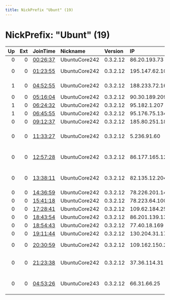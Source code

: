 ```yaml
---
title: NickPrefix "Ubunt" (19)
---
```


# NickPrefix: "Ubunt" (19)

|   Up |   Ext | JoinTime                                                                                            | Nickname      | Version   | IP              | AS                                       | CC   |   ORp |   Dirp | OS    | Contact   |   eFamMembers |
|-----:|------:|:----------------------------------------------------------------------------------------------------|:--------------|:----------|:----------------|:-----------------------------------------|:-----|------:|-------:|:------|:----------|--------------:|
|    0 |     0 | [00:26:37](https://metrics.torproject.org/rs.html#details/099BC2BA672A2C8A39EDE37F87485096E59E1915) | UbuntuCore242 | 0.3.2.12  | 86.20.193.73    | Virgin Media Limited                     | gb   | 43229 |      0 | Linux | None      |             1 |
|    0 |     0 | [01:23:55](https://metrics.torproject.org/rs.html#details/2EF3D5AFEFC1039EE7BCB5144266340775C9AEA5) | UbuntuCore242 | 0.3.2.12  | 195.147.62.106  | Daisy Communications Ltd                 | gb   | 41451 |      0 | Linux | None      |             1 |
|    1 |     0 | [04:52:55](https://metrics.torproject.org/rs.html#details/ED714A9497CF665CB3FD5B214897D9D930333706) | UbuntuCore242 | 0.3.2.12  | 188.233.72.167  | JSC ER-Telecom Holding                   | ru   | 35819 |      0 | Linux | None      |             1 |
|    0 |     0 | [05:16:04](https://metrics.torproject.org/rs.html#details/62B2B54836D459D9C84AA7095BAF20A80C12AEDC) | UbuntuCore242 | 0.3.2.12  | 90.30.189.209   | Orange                                   | fr   | 40953 |      0 | Linux | None      |             1 |
|    1 |     0 | [06:24:32](https://metrics.torproject.org/rs.html#details/5A946DF9ABB23B9621F6AE785A8BC68F0EE1342C) | UbuntuCore242 | 0.3.2.12  | 95.182.1.207    | Baynur and P Ltd.                        | kz   | 35939 |      0 | Linux | None      |             1 |
|    1 |     0 | [06:45:55](https://metrics.torproject.org/rs.html#details/5CE38B3732519DFF662949EE8D0B4EE1E129C2D9) | UbuntuCore242 | 0.3.2.12  | 95.176.75.134   | Herault Telecom                          | fr   | 44779 |      0 | Linux | None      |             1 |
|    0 |     0 | [09:12:37](https://metrics.torproject.org/rs.html#details/D5BB1E79ADEAF4EBBAFAE261FEEE74745BC74DDD) | UbuntuCore242 | 0.3.2.12  | 185.80.251.187  | Quartz Telecom LLC                       | ru   | 44855 |      0 | Linux | None      |             1 |
|    0 |     0 | [11:33:27](https://metrics.torproject.org/rs.html#details/424BC4DEC5F6D412ED378A133854572517A0D374) | UbuntuCore242 | 0.3.2.12  | 5.236.91.60     | Telecommunication Infrastructure Company | ir   | 42077 |      0 | Linux | None      |             1 |
|    0 |     0 | [12:57:28](https://metrics.torproject.org/rs.html#details/DE4D306E576B85051E8D7BECBF327F552F97A87E) | UbuntuCore242 | 0.3.2.12  | 86.177.165.121  | British Telecommunications PLC           | gb   | 36303 |      0 | Linux | None      |             1 |
|    0 |     0 | [13:38:11](https://metrics.torproject.org/rs.html#details/92B2BB1DC9DD48FAD871A3300FFA96AF596B36DE) | UbuntuCore242 | 0.3.2.12  | 82.135.12.204   | M-net Telekommunikations GmbH            | de   | 36951 |      0 | Linux | None      |             1 |
|    0 |     0 | [14:36:59](https://metrics.torproject.org/rs.html#details/C68806379A772565AD58FFF11A20F856B2546417) | UbuntuCore242 | 0.3.2.12  | 78.226.201.140  | Free SAS                                 | fr   | 38411 |      0 | Linux | None      |             1 |
|    0 |     0 | [15:41:18](https://metrics.torproject.org/rs.html#details/FB39245BEE184878E2B024ADE8566FB3395A2F6A) | UbuntuCore242 | 0.3.2.12  | 78.223.64.100   | Free SAS                                 | fr   | 39485 |      0 | Linux | None      |             1 |
|    0 |     0 | [17:28:41](https://metrics.torproject.org/rs.html#details/1926C6BB84866F3C830CFBAB082F8E4B421F1CBD) | UbuntuCore242 | 0.3.2.12  | 109.62.184.25   | Rostelecom                               | ru   | 44261 |      0 | Linux | None      |             1 |
|    0 |     0 | [18:43:54](https://metrics.torproject.org/rs.html#details/E9A6EE484E47D1355C42D51C9040361A4473999F) | UbuntuCore242 | 0.3.2.12  | 86.201.139.13   | Orange                                   | fr   | 36807 |      0 | Linux | None      |             1 |
|    0 |     0 | [18:54:43](https://metrics.torproject.org/rs.html#details/8CAC2E03F176FC29CE6B7CBAA65BAF3B63E70F0B) | UbuntuCore242 | 0.3.2.12  | 77.40.18.169    | Rostelecom                               | ru   | 40737 |      0 | Linux | None      |             1 |
|    0 |     0 | [19:11:44](https://metrics.torproject.org/rs.html#details/6C48D82DAA2A1C0BB2BD34920397D9A44D5284AB) | UbuntuCore242 | 0.3.2.12  | 130.204.31.177  | Mobiltel Ead                             | bg   | 43998 |      0 | Linux | None      |             1 |
|    0 |     0 | [20:30:59](https://metrics.torproject.org/rs.html#details/37903F33359EFD583C7105CBB6F1501F4E9A70C5) | UbuntuCore242 | 0.3.2.12  | 109.162.150.203 | DATAK Internet Engineering, Inc          | ir   | 46601 |      0 | Linux | None      |             1 |
|    0 |     0 | [21:23:38](https://metrics.torproject.org/rs.html#details/DEE9A935A01C352F270D35414B207734EA3FC56C) | UbuntuCore242 | 0.3.2.12  | 37.36.114.31    | Mobile Telecommunications Company        | kw   | 38747 |      0 | Linux | None      |             1 |
|    0 |     0 | [04:53:26](https://metrics.torproject.org/rs.html#details/CFE42E1B06D7B2209F837B1C02D617D55684688F) | UbuntuCore243 | 0.3.2.12  | 66.31.66.25     | Comcast Cable Communications, LLC        | us   | 40823 |      0 | Linux | None      |             1 |
